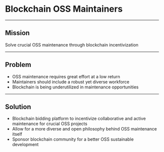# Blockchain OSS Maintainers

---

## Mission

Solve crucial OSS maintenance through blockchain incentivization

---

## Problem

- OSS maintenance requires great effort at a low return
- Maintainers should include a robust yet diverse workforce
- Blockchain is being underutilized in maintenance opportunities

---

## Solution

- Blockchain bidding platform to incentivize collaborative and active maintenance for crucial OSS projects
- Allow for a more diverse and open philosophy behind OSS maintenance itself
- Sponsor blockchain community for a better OSS sustainable development
